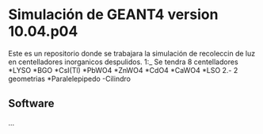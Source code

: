 # Simulación de GEANT4 version 10.04.p04

Este es un repositorio donde se trabajara la simulación de recoleccin de luz en centelladores inorganicos despulidos.
1:_ Se tendra 8 centelladores
*LYSO
*BGO
*CsI(Tl)
*PbWO4
*ZnWO4
*CdO4
*CaWO4
*LSO
2.- 2 geometrias
*Paralelepipedo
-Cilindro

## Software

...

